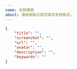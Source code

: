 ```yaml
---
name: 友链模板
about: 请根据指示规范填写友链格式。
---
```


<!-- 请在下方代码块的双引号中填写 -->
```json
{
    "title": "",
    "screenshot": "",
    "url": "",
    "avatar": "",
    "description": "",
    "keywords": ""
}
```

<!--
"title": "站点名称",
"screenshot": "站点预览图链接",
"url": "站点链接",
"avatar": "头像链接",
"description": "站点描述",
"keywords": "关键词，作为分组名"
-->

<!-- 示例 -->

<!--
"title": "wjnba的博客",
"screenshot": "https://pic.wjnba.top/img/202308311716741.png",
"url": "https://www.wjnba.top/",
"avatar": "https://q1.qlogo.cn/g?b=qq&nk=1746040223&s=100",
"description": "君子以坦荡立于世间，必将步步生花，一路繁华",
"keywords": "糖果屋"
-->
